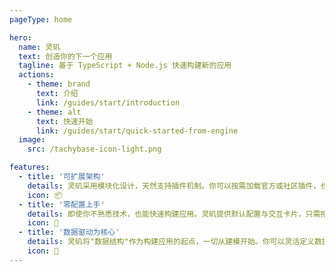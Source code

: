 ```yaml
---
pageType: home

hero:
  name: 灵矶
  text: 创造你的下一个应用
  tagline: 基于 TypeScript + Node.js 快速构建新的应用
  actions:
    - theme: brand
      text: 介绍
      link: /guides/start/introduction
    - theme: alt
      text: 快速开始
      link: /guides/start/quick-started-from-engine
  image:
    src: /tachybase-icon-light.png

features:
  - title: '可扩展架构'
    details: 灵矶采用模块化设计，天然支持插件机制。你可以按需加载官方或社区插件，也可以轻松开发自己的插件，实现业务定制化。平台本身功能完整，内置丰富的系统能力，满足从简单工具到复杂应用的各种需求。
    icon: 📦
  - title: '零配置上手'
    details: 即使你不熟悉技术，也能快速构建应用。灵矶提供默认配置与交互卡片，只需拖拉拽即可完成表单、流程、图表等组件搭建。如果你是开发者，也可以深入定制逻辑与界面，覆盖更多复杂场景。
    icon: 🎨
  - title: '数据驱动为核心'
    details: 灵矶将"数据结构"作为构建应用的起点，一切从建模开始。你可以灵活定义数据字段、表间关系、状态流转，平台会自动生成相应的页面与接口。无论是信息展示还是业务流程，改数据即可改逻辑。
    icon: 🚀
---
```


